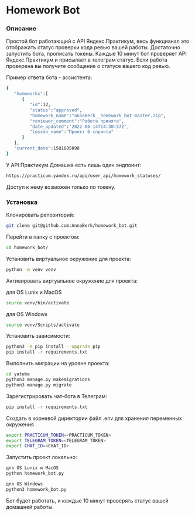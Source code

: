 #  Homework Bot

### Описание
Простой бот работающий с API Яндекс.Практикум, весь функцианал это отображать статус проверки кода ревью вашей работы.
Достаточно запустить бота, прописать токены. Каждые 10 минут бот проверяет API Яндекс.Практикум и присылает в телеграм статус. Если работа проверена вы получите сообщение о статусе вашего код ревью.

Пример ответа бота - ассистента:
```bash
{
   "homeworks":[
      {
         "id":12,
         "status":"approved",
         "homework_name":"annaBerk__homework_bot-master.zip",
         "reviewer_comment":"Работа принята",
         "date_updated":"2022-06-14T14:30:57Z",
         "lesson_name":"Проект 6 спринта"
      }
   ],
   "current_date":1581805098
}
```
У API Практикум.Домашка есть лишь один эндпоинт:
```bash
https://practicum.yandex.ru/api/user_api/homework_statuses/
```
Доступ к нему возможен только по токену.

### Установка

Клонировать репозиторий:
```bash
git clone git@github.com:AnnaBerk/homework_bot.git
```
Перейти в папку с проектом:
```bash
cd homework_bot/
```
Установить виртуальное окружение для проекта:
```bash
python -m venv venv
```
Активировать виртуальное окружение для проекта:

для OS Lunix и MacOS
```bash
source venv/bin/activate
```
для OS Windows
```bash
source venv/Scripts/activate
```
Установить зависимости:
```bash
python3 -m pip install --upgrade pip
pip install -r requirements.txt
```
Выполнить миграции на уровне проекта:
```bash
cd yatube
python3 manage.py makemigrations
python3 manage.py migrate
```
Зарегистрировать чат-бота в Телеграм:
```bash
pip install -r requirements.txt
```
Создать в корневой директории файл .env для хранения переменных окружения
```bash
export PRACTICUM_TOKEN=<PRACTICUM_TOKEN>
export TELEGRAM_TOKEN=<TELEGRAM_TOKEN>
export CHAT_ID=<CHAT_ID>
```
Запустить проект локально:
```bash
для OS Lunix и MacOS
python homework_bot.py
```
```bash
для OS Windows
python3 homework_bot.py
```
Бот будет работать, и каждые 10 минут проверять статус вашей домашней работы.

